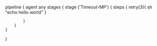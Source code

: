 pipeline {
    agent any
    stages {
        stage ('Timeout-MP') {
            steps {
                retry(3){
                    sh "echo hello world"
                }

            }
        }
    }
}
